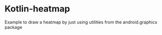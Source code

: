 # Kotlin-heatmap
Example to draw a heatmap by just using utilities from the android.graphics package
